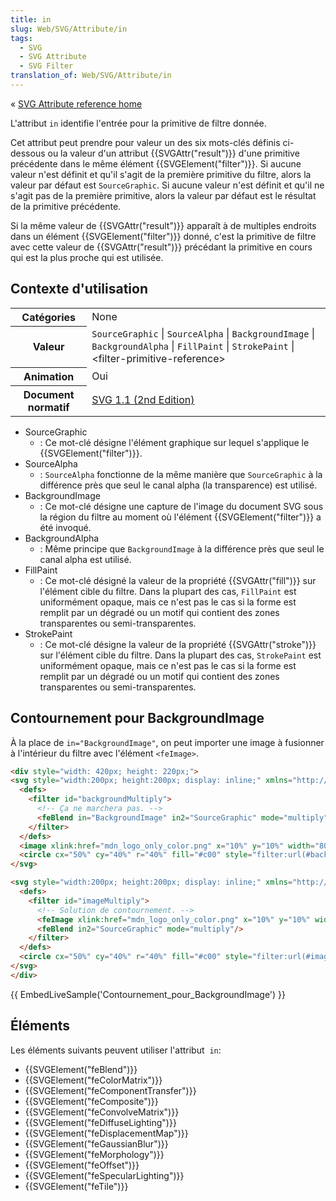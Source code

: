 ```yaml
---
title: in
slug: Web/SVG/Attribute/in
tags:
  - SVG
  - SVG Attribute
  - SVG Filter
translation_of: Web/SVG/Attribute/in
---
```

« [SVG Attribute reference home](/fr/SVG/Attribute "en/SVG/Attribute")

L'attribut `in` identifie l'entrée pour la primitive de filtre donnée.

Cet attribut peut prendre pour valeur un des six mots-clés définis ci-dessous ou la valeur d'un attribut {{SVGAttr("result")}} d'une primitive précédente dans le même élément {{SVGElement("filter")}}. Si aucune valeur n'est définit et qu'il s'agit de la première primitive du filtre, alors la valeur par défaut est `SourceGraphic`. Si aucune valeur n'est définit et qu'il ne s'agit pas de la première primitive, alors la valeur par défaut est le résultat de la primitive précédente.

Si la même valeur de {{SVGAttr("result")}} apparaît à de multiples endroits dans un élément {{SVGElement("filter")}} donné, c'est la primitive de filtre avec cette valeur de {{SVGAttr("result")}} précédant la primitive en cours qui est la plus proche qui est utilisée.

## Contexte d'utilisation

<table class="standard-table">
  <tbody>
    <tr>
      <th scope="row">Catégories</th>
      <td>None</td>
    </tr>
    <tr>
      <th scope="row">Valeur</th>
      <td>
        <code>SourceGraphic</code> | <code>SourceAlpha</code> |
        <code>BackgroundImage</code> | <code>BackgroundAlpha</code> |
        <code>FillPaint</code> | <code>StrokePaint</code> |
        &#x3C;filter-primitive-reference>
      </td>
    </tr>
    <tr>
      <th scope="row">Animation</th>
      <td>Oui</td>
    </tr>
    <tr>
      <th scope="row">Document normatif</th>
      <td>
        <a
          href="http://www.w3.org/TR/SVG11/filters.html#FilterPrimitiveInAttribute"
          >SVG 1.1 (2nd Edition)</a
        >
      </td>
    </tr>
  </tbody>
</table>

- SourceGraphic
  - : Ce mot-clé désigne l'élément graphique sur lequel s'applique le {{SVGElement("filter")}}.
- SourceAlpha
  - : `SourceAlpha` fonctionne de la même manière que `SourceGraphic` à la différence près que seul le canal alpha (la transparence) est utilisé.
- BackgroundImage
  - : Ce mot-clé désigne une capture de l'image du document SVG sous la région du filtre au moment où l'élément {{SVGElement("filter")}} a été invoqué.
- BackgroundAlpha
  - : Même principe que `BackgroundImage` à la différence près que seul le canal alpha est utilisé.
- FillPaint
  - : Ce mot-clé désigné la valeur de la propriété {{SVGAttr("fill")}} sur l'élément cible du filtre. Dans la plupart des cas, `FillPaint` est uniformément opaque, mais ce n'est pas le cas si la forme est remplit par un dégradé ou un motif qui contient des zones transparentes ou semi-transparentes.
- StrokePaint
  - : Ce mot-clé désigne la valeur de la propriété {{SVGAttr("stroke")}} sur l'élément cible du filtre. Dans la plupart des cas, `StrokePaint` est uniformément opaque, mais ce n'est pas le cas si la forme est remplit par un dégradé ou un motif qui contient des zones transparentes ou semi-transparentes.

## Contournement pour BackgroundImage

À la place de `in="BackgroundImage"`, on peut importer une image à fusionner à l'intérieur du filtre avec l'élément `<feImage>`.

```html
<div style="width: 420px; height: 220px;">
<svg style="width:200px; height:200px; display: inline;" xmlns="http://www.w3.org/2000/svg" xmlns:xlink="http://www.w3.org/1999/xlink">
  <defs>
    <filter id="backgroundMultiply">
      <!-- Ça ne marchera pas. -->
      <feBlend in="BackgroundImage" in2="SourceGraphic" mode="multiply"/>
    </filter>
  </defs>
  <image xlink:href="mdn_logo_only_color.png" x="10%" y="10%" width="80%" height="80%"/>
  <circle cx="50%" cy="40%" r="40%" fill="#c00" style="filter:url(#backgroundMultiply);" />
</svg>

<svg style="width:200px; height:200px; display: inline;" xmlns="http://www.w3.org/2000/svg" xmlns:xlink="http://www.w3.org/1999/xlink">
  <defs>
    <filter id="imageMultiply">
      <!-- Solution de contournement. -->
      <feImage xlink:href="mdn_logo_only_color.png" x="10%" y="10%" width="80%" height="80%"/>
      <feBlend in2="SourceGraphic" mode="multiply"/>
    </filter>
  </defs>
  <circle cx="50%" cy="40%" r="40%" fill="#c00" style="filter:url(#imageMultiply);"/>
</svg>
</div>
```

{{ EmbedLiveSample('Contournement_pour_BackgroundImage') }}

## Éléments

Les éléments suivants peuvent utiliser l'attribut  `in`:

- {{SVGElement("feBlend")}}
- {{SVGElement("feColorMatrix")}}
- {{SVGElement("feComponentTransfer")}}
- {{SVGElement("feComposite")}}
- {{SVGElement("feConvolveMatrix")}}
- {{SVGElement("feDiffuseLighting")}}
- {{SVGElement("feDisplacementMap")}}
- {{SVGElement("feGaussianBlur")}}
- {{SVGElement("feMorphology")}}
- {{SVGElement("feOffset")}}
- {{SVGElement("feSpecularLighting")}}
- {{SVGElement("feTile")}}
